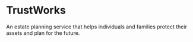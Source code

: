 # TrustWorks
An estate planning service that helps individuals and families protect their assets and plan for the future.
